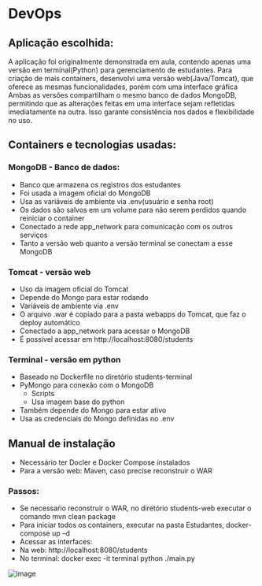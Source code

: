 # DevOps

## Aplicação escolhida:
A aplicação foi originalmente demonstrada em aula, contendo apenas uma versão em terminal(Python) para gerenciamento de estudantes. Para criação de mais containers, desenvolvi uma versão web(Java/Tomcat), que oferece as mesmas funcionalidades, porém com uma interface gráfica
Ambas as versões compartilham o mesmo banco de dados MongoDB, permitindo que as alterações feitas em uma interface sejam refletidas imediatamente na outra. Isso garante consistência nos dados e flexibilidade no uso.

## Containers e tecnologias usadas:
### MongoDB - Banco de dados:
- Banco que armazena os registros dos estudantes
- Foi usada a imagem oficial do MongoDB
- Usa as variáveis de ambiente via .env(usuário e senha root)
- Os dados são salvos em um volume para não serem perdidos quando reiniciar o container
- Conectado a rede app_network para comunicação com os outros serviços
- Tanto a versão web quanto a versão terminal se conectam a esse MongoDB
### Tomcat - versão web
- Uso da imagem oficial do Tomcat
- Depende do Mongo para estar rodando
- Variáveis de ambiente via .env
- O arquivo .war é copiado para a pasta webapps do Tomcat, que faz o deploy automático
- Conectado a app_network para acessar o MongoDB
- É possível acessar em http://localhost:8080/students
### Terminal - versão em python
- Baseado no Dockerfile no diretório students-terminal
- PyMongo para conexão com o MongoDB
  - Scripts
  - Usa imagem base do python
- Também depende do Mongo para estar ativo
- Usa as credenciais do Mongo definidas no .env

## Manual de instalação
- Necessário ter Docler e Docker Compose instalados
- Para a versão web: Maven, caso precise reconstruir o WAR
### Passos:
- Se necessaŕio reconstruir o WAR, no diretório students-web executar o comando mvn clean package
- Para iniciar todos os containers, executar na pasta Estudantes, docker-compose up –d
- Acessar as interfaces:
- Na web: http://localhost:8080/students
- No terminal: docker exec -it terminal python ./main.py


![image](https://github.com/user-attachments/assets/628d2282-9cd0-4d49-b8e1-d132eecf67f4)



